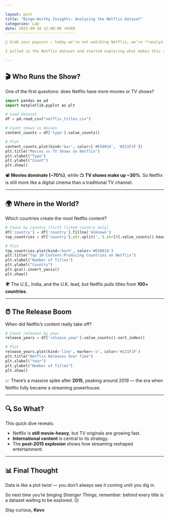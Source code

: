 ```yaml
---

layout: post
title: "Binge-Worthy Insights: Analyzing the Netflix Dataset"
categories: Lab
date: 2025-09-28 12:00:00 +0300
-------------------------------

🍿 Grab your popcorn — today we’re not watching Netflix, we’re **analyzing it**!

I pulled in the Netflix dataset and started exploring what makes this streaming giant tick. Here are some of the stories hiding in the rows and columns.

---
```


## 🎬 Who Runs the Show?

One of the first questions: does Netflix have more movies or TV shows?

```python
import pandas as pd
import matplotlib.pyplot as plt

# Load dataset
df = pd.read_csv("netflix_titles.csv")

# Count shows vs movies
content_counts = df['type'].value_counts()

# Plot
content_counts.plot(kind='bar', color=['#E50914', '#221F1F'])
plt.title("Movies vs TV Shows on Netflix")
plt.xlabel("Type")
plt.ylabel("Count")
plt.show()
```

📽️ **Movies dominate (~70%)**, while 📺 **TV shows make up ~30%**.
So Netflix is still more like a digital cinema than a traditional TV channel.

---

## 🌍 Where in the World?

Which countries create the most Netflix content?

```python
# Count by country (first listed country only)
df['country'] = df['country'].fillna('Unknown')
top_countries = df['country'].str.split(',').str[0].value_counts().head(10)

# Plot
top_countries.plot(kind='barh', color='#E50914')
plt.title("Top 10 Content-Producing Countries on Netflix")
plt.xlabel("Number of Titles")
plt.ylabel("Country")
plt.gca().invert_yaxis()
plt.show()
```

🌍 The U.S., India, and the U.K. lead, but Netflix pulls titles from **100+ countries**.

---

## ⏰ The Release Boom

When did Netflix’s content really take off?

```python
# Count releases by year
release_years = df['release_year'].value_counts().sort_index()

# Plot
release_years.plot(kind='line', marker='o', color='#221F1F')
plt.title("Netflix Releases Over Time")
plt.xlabel("Year")
plt.ylabel("Number of Titles")
plt.show()
```

📈 There’s a massive spike after **2015**, peaking around 2019 — the era when Netflix fully became a streaming powerhouse.

---

## 🔍 So What?

This quick dive reveals:

* Netflix is **still movie-heavy**, but TV originals are growing fast.
* **International content** is central to its strategy.
* The **post-2015 explosion** shows how streaming reshaped entertainment.

---

## 📊 Final Thought

Data is like a plot twist — you don’t always see it coming until you dig in.

So next time you’re binging *Stranger Things*, remember: behind every title is a dataset waiting to be explored. 😉

Stay curious,
**Kevv**
